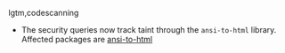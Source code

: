 lgtm,codescanning
* The security queries now track taint through the `ansi-to-html` library. 
  Affected packages are
    [ansi-to-html](https://www.npmjs.com/package/ansi-to-html)